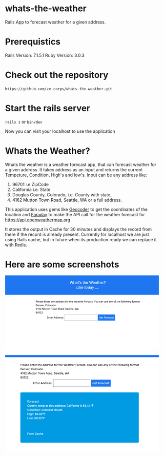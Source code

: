 # whats-the-weather
Rails App to forecast weather for a given address. 

# Prerequistics 
Rails Version: 7.1.5.1
Ruby Version: 3.0.3

# Check out the repository 
`https://github.com/ze-corps/whats-the-weather.git`

# Start the rails server 
`rails s` or `bin/dev`

Now you can visit your localhost to use the application 

# Whats the Weather?
Whats the weather is a weather forecast app, that can forecast weather for a given address. It takes address as an input and returns the current Tempeture, Condition, High's and low's.
Input can be any address like: 
1. 96701 i.e ZipCode
2. California i.e. State
3. Douglas County, Colorado, i.e. County with state,
4. 4162 Mutton Town Road, Seattle, WA or a full address. 

This application uses gems like [Geocoder](https://github.com/alexreisner/geocoder) to get the coordinates of the location and [Faraday](https://github.com/lostisland/faraday) to make the API call for the weather forecast for https://api.openweathermap.org 

It stores the output in Cache for 30 minutes and displays the record from there if the record is already present. 
Currently for localhost we are just using Rails cache, but in future when its production ready we can replace it with Redis. 

# Here are some screenshots
![Landng Page](image.png)

![Result Page with Cache](image-1.png)